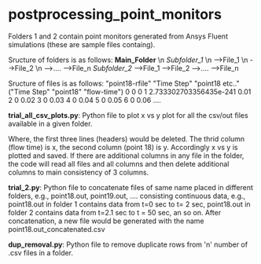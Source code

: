 # postprocessing_point_monitors

Folders 1 and 2 contain point monitors generated from Ansys Fluent simulations (these are sample files containg).


Sructure of folders is as follows: 
**Main_Folder** \n
    _Subfolder_1_ \n
      -->File_1 \n
      -->File_2 \n
      -->....
      -->File_n
    _Subfolder_2_
      -->File_1
      -->File_2
      -->....
      -->File_n

Sructure of files is as follows: 
"point18-rfile"
"Time Step" "point18 etc.."
("Time Step" "point18" "flow-time")
0 0 0
1 2.733302703356435e-241 0.01
2 0 0.02
3 0 0.03
4 0 0.04
5 0 0.05
6 0 0.06 
....

**trial_all_csv_plots.py**: Python file to plot x vs y plot for all the csv/out files available in a given folder.


Where, the first three lines (headers) would be deleted. The thrid column (flow time) is x, the second column (point 18) is y. Accordingly x vs y is plotted and saved. 
If there are additional columns in any file in the folder, the code will read all files and all columns and then delete additional columns to main consistency of 3 columns. 



**trial_2.py**: Python file to concatenate files of same name placed in different folders, e.g., point18.out, point19.out, .... consisting continuous data, e.g., point18.out in folder 1 contains data from t=0 sec to t= 2 sec, point18.out in folder 2 contains data from t=2.1 sec to t = 50 sec, an so on. After concatenation, a new file would be generated with the name point18.out_concatenated.csv  

**dup_removal.py**: Python file to remove duplicate rows from 'n' number of .csv files in a folder. 


